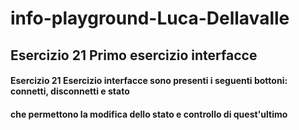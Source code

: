 # info-playground-Luca-Dellavalle

## Esercizio 21 Primo esercizio interfacce
 
#### Esercizio 21 Esercizio interfacce sono presenti i seguenti bottoni: connetti, disconnetti e stato 
#### che permettono la modifica dello stato e controllo di quest'ultimo